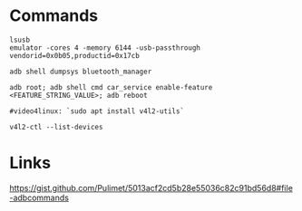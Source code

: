 
# Commands

```
lsusb
emulator -cores 4 -memory 6144 -usb-passthrough vendorid=0x0b05,productid=0x17cb
```

```
adb shell dumpsys bluetooth_manager
```

```
adb root; adb shell cmd car_service enable-feature <FEATURE_STRING_VALUE>; adb reboot
```

```
#video4linux: `sudo apt install v4l2-utils`

v4l2-ctl --list-devices
```


# Links

https://gist.github.com/Pulimet/5013acf2cd5b28e55036c82c91bd56d8#file-adbcommands
